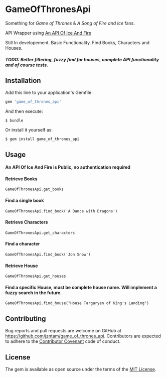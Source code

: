 # GameOfThronesApi

Something for *Game of Thrones* & *A Song of Fire and Ice* fans.

API Wrapper using [An API Of Ice And Fire](https://anapioficeandfire.com/)

Still In developement. Basic Functionality. Find Books, Characters and Houses.

##### TODO: Better filtering, fuzzy find for houses, complete API functionality and of course tests.

## Installation

Add this line to your application's Gemfile:

```ruby
gem 'game_of_thrones_api'
```

And then execute:

    $ bundle

Or install it yourself as:

    $ gem install game_of_thrones_api

## Usage

#### An API Of Ice And Fire is Public, no authentication required

#### Retrieve Books
```
GameOfThronesApi.get_books
```

#### Find a single book
```
GameOfThronesApi.find_book('A Dance with Dragons')
```

#### Retrieve Characters
```
GameOfThronesApi.get_characters
```

#### Find a character
```
GameOfThronesApi.find_book('Jon Snow')
```

#### Retrieve House
```
GameOfThronesApi.get_houses
```

#### Find a specific House, must be complete house name. Will implement a fuzzy search in the future.
```
GameOfThronesApi.find_house("House Targaryen of King's Landing")
```

## Contributing

Bug reports and pull requests are welcome on GitHub at https://github.com/jzntam/game_of_thrones_api. Contributors are expected to adhere to the [Contributor Covenant](http://contributor-covenant.org) code of conduct.


## License

The gem is available as open source under the terms of the [MIT License](http://opensource.org/licenses/MIT).

